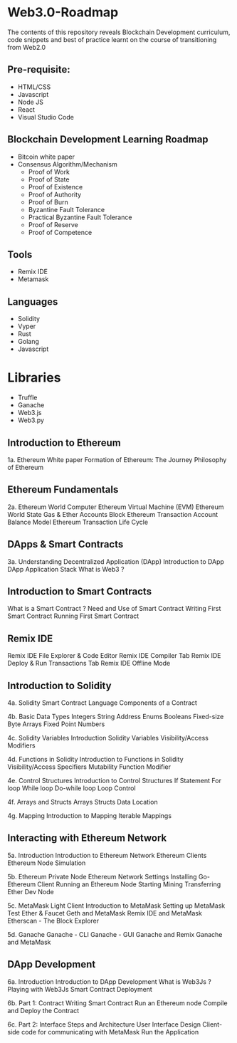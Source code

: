 # Web3.0-Roadmap
The contents of this repository reveals Blockchain Development curriculum, code snippets and best of practice learnt on the course of transitioning from Web2.0

## Pre-requisite:
- HTML/CSS
- Javascript
- Node JS
- React
- Visual Studio Code

## Blockchain Development Learning Roadmap
- Bitcoin white paper
- Consensus Algorithm/Mechanism 
   - Proof of Work
   - Proof of State
   - Proof of Existence
   - Proof of Authority 
   - Proof of Burn
   - Byzantine Fault Tolerance
   - Practical Byzantine Fault Tolerance
   - Proof of Reserve
   - Proof of Competence

## Tools
- Remix IDE
- Metamask

## Languages
- Solidity
- Vyper
- Rust
- Golang
- Javascript

# Libraries
- Truffle
- Ganache
- Web3.js
- Web3.py

## Introduction to Ethereum
1a. Ethereum White paper
Formation of Ethereum: The Journey
Philosophy of Ethereum
   
## Ethereum Fundamentals
2a. Ethereum World Computer
Ethereum Virtual Machine (EVM)
Ethereum World State
Gas & Ether
Accounts
Block
Ethereum Transaction
Account Balance Model
Ethereum Transaction Life Cycle

## DApps & Smart Contracts
3a. Understanding Decentralized Application (DApp)
Introduction to DApp
DApp Application Stack
What is Web3 ?

## Introduction to Smart Contracts
What is a Smart Contract ?
Need and Use of Smart Contract
Writing First Smart Contract
Running First Smart Contract

## Remix IDE
Remix IDE File Explorer & Code Editor
Remix IDE Compiler Tab
Remix IDE Deploy & Run Transactions Tab
Remix IDE Offline Mode

## Introduction to Solidity
4a.  Solidity Smart Contract Language
Components of a Contract

4b. Basic Data Types
Integers
String
Address
Enums
Booleans
Fixed-size Byte Arrays
Fixed Point Numbers

4c. Solidity Variables
Introduction Solidity Variables
Visibility/Access Modifiers

4d. Functions in Solidity
Introduction to Functions in Solidity
Visibility/Access Specifiers
Mutability
Function Modifier

4e. Control Structures
Introduction to Control Structures
If Statement
For loop
While loop
Do-while loop
Loop Control

4f. Arrays and Structs
Arrays
Structs
Data Location

4g. Mapping
Introduction to Mapping
Iterable Mappings

## Interacting with Ethereum Network
5a. Introduction
Introduction to Ethereum Network
Ethereum Clients
Ethereum Node Simulation

5b. Ethereum Private Node
Ethereum Network Settings
Installing Go-Ethereum Client
Running an Ethereum Node
Starting Mining
Transferring Ether
Dev Node

5c. MetaMask Light Client
Introduction to MetaMask
Setting up MetaMask
Test Ether & Faucet
Geth and MetaMask
Remix IDE and MetaMask
Etherscan - The Block Explorer

5d. Ganache
Ganache - CLI
Ganache - GUI
Ganache and Remix
Ganache and MetaMask

## DApp Development
6a. Introduction
Introduction to DApp Development
What is Web3Js ?
Playing with Web3Js
Smart Contract Deployment

6b. Part 1: Contract
Writing Smart Contract
Run an Ethereum node
Compile and Deploy the Contract

6c. Part 2: Interface
Steps and Architecture
User Interface Design
Client-side code for communicating with MetaMask
Run the Application
